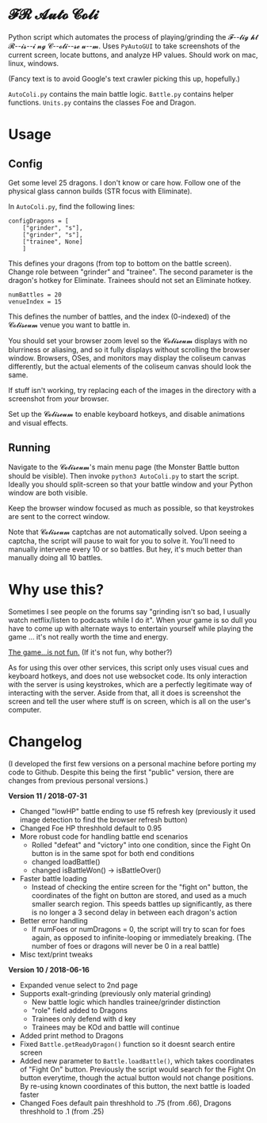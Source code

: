 # 𝓕𝓡 𝓐𝓾𝓽𝓸 𝓒𝓸𝓵𝓲

Python script which automates the process of playing/grinding the 𝓕--𝓵𝓲𝓰 𝓱𝓽 𝓡--𝓲𝓼--𝓲 𝓷𝓰 𝓒--𝓸𝓵𝓲--𝓼𝓮  𝓾--𝓶. Uses `PyAutoGUI` to take screenshots of the current screen, locate buttons, and analyze HP values. Should work on mac, linux, windows.

(Fancy text is to avoid Google's text crawler picking this up, hopefully.)

`AutoColi.py` contains the main battle logic. `Battle.py` contains helper functions. `Units.py` contains the classes Foe and Dragon. 

# Usage

## Config

Get some level 25 dragons. I don't know or care how. Follow one of the physical glass cannon builds (STR focus with Eliminate).

In `AutoColi.py`, find the following lines:

```
configDragons = [
    ["grinder", "s"],
    ["grinder", "s"],
    ["trainee", None]
    ]
```

This defines your dragons (from top to bottom on the battle screen). Change role between "grinder" and "trainee". The second parameter is the dragon's hotkey for Eliminate. Trainees should not set an Eliminate hotkey. 

```
numBattles = 20
venueIndex = 15
```

This defines the number of battles, and the index (0-indexed) of the 𝓒𝓸𝓵𝓲𝓼𝓮𝓾𝓶 venue you want to battle in.

You should set your browser zoom level so the 𝓒𝓸𝓵𝓲𝓼𝓮𝓾𝓶 displays with no blurriness or aliasing, and so it fully displays without scrolling the browser window. Browsers, OSes, and monitors may display the coliseum canvas differently, but the actual elements of the coliseum canvas should look the same. 

If stuff isn't working, try replacing each of the images in the directory with a screenshot from _your_ browser. 

Set up the 𝓒𝓸𝓵𝓲𝓼𝓮𝓾𝓶 to enable keyboard hotkeys, and disable animations and visual effects.

## Running

Navigate to the 𝓒𝓸𝓵𝓲𝓼𝓮𝓾𝓶's main menu page (the Monster Battle button should be visible). Then invoke `python3 AutoColi.py` to start the script. Ideally you should split-screen so that your battle window and your Python window are both visible.

Keep the browser window focused as much as possible, so that keystrokes are sent to the correct window.

Note that 𝓒𝓸𝓵𝓲𝓼𝓮𝓾𝓶 captchas are not automatically solved. Upon seeing a captcha, the script will pause to wait for you to solve it. You'll need to manually intervene every 10 or so battles. But hey, it's much better than manually doing all 10 battles.

# Why use this?

Sometimes I see people on the forums say "grinding isn't so bad, I usually watch netflix/listen to podcasts while I do it". When your game is so dull you have to come up with alternate ways to entertain yourself while playing the game ... it's not really worth the time and energy.

[The game...is not fun.](https://www.youtube.com/watch?v=RphXjirD9p4) (If it's not fun, why bother?)

As for using this over other services, this script only uses visual cues and keyboard hotkeys, and does not use websocket code. Its only interaction with the server is using keystrokes, which are a perfectly legitimate way of interacting with the server. Aside from that, all it does is screenshot the screen and tell the user where stuff is on screen, which is all on the user's computer.

# Changelog

(I developed the first few versions on a personal machine before porting my code to Github. Despite this being the first "public" version, there are changes from previous personal versions.)

**Version 11 / 2018-07-31**
* Changed "lowHP" battle ending to use f5 refresh key (previously it used image detection to find the browser refresh button)
* Changed Foe HP threshhold default to 0.95
* More robust code for handling battle end scenarios
    * Rolled "defeat" and "victory" into one condition, since the Fight On button is in the same spot for both end conditions
    * changed loadBattle()
    * changed isBattleWon() -> isBattleOver()
* Faster battle loading
    * Instead of checking the entire screen for the "fight on" button, the coordinates of the fight on button are stored, and used as a much smaller search region. This speeds battles up significantly, as there is no longer a 3 second delay in between each dragon's action
* Better error handling
    * If numFoes or numDragons = 0, the script will try to scan for foes again, as opposed to infinite-looping or immediately breaking. (The number of foes or dragons will never be 0 in a real battle)
* Misc text/print tweaks

**Version 10 / 2018-06-16** 
* Expanded venue select to 2nd page
* Supports exalt-grinding (previously only material grinding)
    * New battle logic which handles trainee/grinder distinction
    * "role" field added to Dragons
    * Trainees only defend with d key
    * Trainees may be KOd and battle will continue
* Added print method to Dragons
* Fixed `Battle.getReadyDragon()` function so it doesnt search entire screen
* Added new parameter to `Battle.loadBattle()`, which takes coordinates of "Fight On" button. Previously the script would search for the Fight On button everytime, though the actual button would not change positions. By re-using known coordinates of this button, the next battle is loaded faster
* Changed Foes default pain threshhold to .75 (from .66), Dragons threshhold to .1 (from .25)
